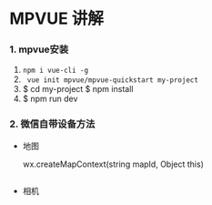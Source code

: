 # MPVUE 讲解

### 1. mpvue安装

1. `npm i vue-cli -g`
2. ` vue init mpvue/mpvue-quickstart my-project`
3. $ cd my-project
   $ npm install
4. $ npm run dev

### 2. 微信自带设备方法

* 地图

	wx.createMapContext(string mapId, Object this)

```js

```

* 相机